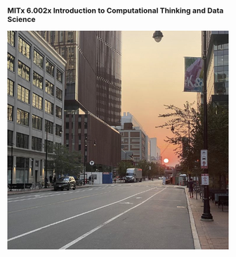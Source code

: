 ###     MITx 6.002x Introduction to Computational Thinking and Data Science
<img src ="https://raw.githubusercontent.com/lehoangan2906/MITx-6.002x/main/B2C73482-0CF4-4120-A4EB-AC4B99E36B6A_1_201_a.jpeg">
